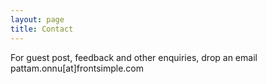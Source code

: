 ```yaml
---
layout: page
title: Contact
---
```

For guest post, feedback and other enquiries, drop an email
 pattam.onnu[at]frontsimple.com


